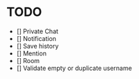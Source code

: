 # TODO
- [] Private Chat
- [] Notification
- [] Save history
- [] Mention
- [] Room
- [] Validate empty or duplicate username